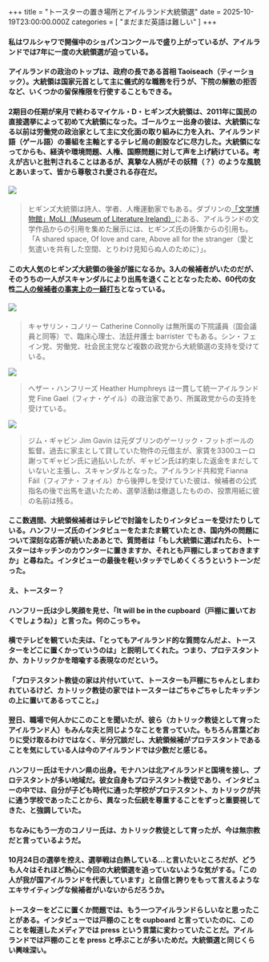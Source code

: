 +++
title = "トースターの置き場所とアイルランド大統領選"
date = 2025-10-19T23:00:00.000Z
categories = [ "まだまだ英語は難しい" ]
+++

#### 私はワルシャワで開催中のショパンコンクールで盛り上がっているが、アイルランドでは7年に一度の大統領選が迫っている。

<!--more-->

#### アイルランドの政治のトップは、政府の長である首相 Taoiseach（ティーショック）。大統領は国家元首として主に儀式的な職務を行うが、下院の解散の拒否など、いくつかの留保権限を行使することもできる。

#### 2期目の任期が来月で終わるマイケル・D・ヒギンズ大統領は、2011年に国民の直接選挙によって初めて大統領になった。ゴールウェー出身の彼は、大統領になる以前は労働党の政治家として主に文化面の取り組みに力を入れ、アイルランド語（ゲール語）の番組を主軸とするテレビ局の創設などに尽力した。大統領になってからも、経済や環境問題、人権、国際問題に対して声を上げ続けている。考えが古いと批判されることはあるが、真摯な人柄がその妖精（？）のような風貌とあいまって、皆から尊敬され愛される存在だ。

#### ![](/0141020_Toaster-3.webp)

> ヒギンズ大統領は詩人、学者、人権運動家でもある。ダブリンの[「文学博物館」MoLI（Museum of Literature Ireland）](https://moli.ie/)にある、アイルランドの文学作品からの引用を集めた展示には、ヒギンズ氏の詩集からの引用も。「A shared space, Of love and care, Above all for the stranger（愛と気遣いを共有した空間、とりわけ見知らぬ人のために）」。

#### この大人気のヒギンズ大統領の後釜が誰になるか。3人の候補者がいたのだが、そのうちの一人がスキャンダルにより出馬を退くこととなったため、60代の女性[二人の候補者の事実上の一騎打ち](https://www.rte.ie/news/analysis-and-comment/2025/1019/1539423-presidential-election-analysis/)となっている。

#### ![](/0141020_Toaster-1.webp)

> キャサリン・コノリー Catherine Connolly は無所属の下院議員（国会議員と同等）で、臨床心理士、法廷弁護士 barrister でもある。シン・フェイン党、労働党、社会民主党など複数の政党から大統領選の支持を受けている。

![](/0141020_Toaster-4.webp)

> ヘザー・ハンフリーズ Heather Humphreys は一貫して統一アイルランド党 Fine Gael（フィナ・ゲイル）の政治家であり、所属政党からの支持を受けている。 

![](/0141020_Toaster-2.webp)

> ジム・ギャビン Jim Gavin は元ダブリンのゲーリック・フットボールの監督。過去に家主として貸していた物件の元借主が、家賃を3300ユーロ謝ってギャビン氏に過払いしたが、ギャビン氏は約束した返金をまだしていないと主張し、スキャンダルとなった。アイルランド共和党 Fianna Fáil（フィアナ・フォイル）から後押しを受けていた彼は、候補者の公式指名の後で出馬を退いたため、選挙活動は撤退したものの、投票用紙に彼の名前は残る。

#### ここ数週間、大統領候補者はテレビで討論をしたりインタビューを受けたりしている。ハンフリーズ氏のインタビューをたまたま観ていたとき、国内外の問題について深刻な応答が続いたああとで、質問者は「もし大統領に選ばれたら、トースターはキッチンのカウンターに置きますか、それとも戸棚にしまっておきますか」と尋ねた。インタビューの最後を軽いタッチでしめくくろうというトーンだった。

#### え、トースター？

#### ハンフリー氏は少し笑顔を見せ、「It will be in the cupboard（戸棚に置いておくでしょうね）」と言った。何のこっちゃ。

#### 横でテレビを観ていた夫は、「とってもアイルランド的な質問なんだよ、トースターをどこに置くかっていうのは」と説明してくれた。つまり、プロテスタントか、カトリックかを暗喩する表現なのだという。

#### 「プロテスタント教徒の家は片付いていて、トースターも戸棚にちゃんとしまわれているけど、カトリック教徒の家ではトースターはごちゃごちゃしたキッチンの上に置いてあるってこと。」

#### 翌日、職場で何人かにこのことを聞いたが、彼ら（カトリック教徒として育ったアイルランド人）もみんな夫と同じようなことを言っていた。もちろん言葉どおりに受け取るわけではなく、半分冗談だし、大統領候補がプロテスタントであることを気にしている人は今のアイルランドでは少数だと感じる。

#### ハンフリー氏はモナハン県の出身。モナハンは北アイルランドと国境を接し、プロテスタントが多い地域だ。彼女自身もプロテスタント教徒であり、インタビューの中では、自分が子ども時代に通った学校がプロテスタント、カトリックが共に通う学校であったことから、異なった伝統を尊重することをずっと重要視してきた、と強調していた。

#### ちなみにもう一方のコノリー氏は、カトリック教徒として育ったが、今は無宗教だと言っているようだ。

#### 10月24日の選挙を控え、選挙戦は白熱している...と言いたいところだが、どうも人々はそれほど熱心に今回の大統領選を追っていないような気がする。「この人が我が国アイルランドを代表しています」と自信と誇りをもって言えるようなエキサイティングな候補者がいないからだろうか。

#### トースターをどこに置くか問題では、もう一つアイルランドらしいなと思ったことがある。インタビューでは戸棚のことを cupboard と言っていたのに、このことを報道したメディアでは press という言葉に変わっていたことだ。アイルランドでは戸棚のことを press と呼ぶことが多いためだ。大統領選と同じくらい興味深い。
